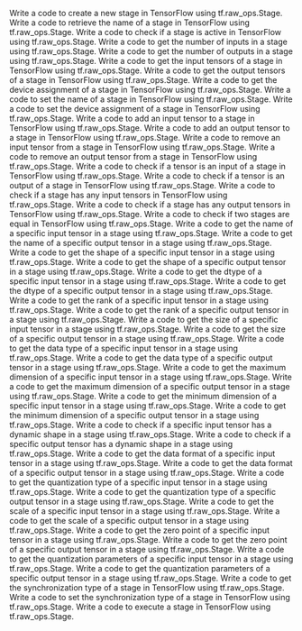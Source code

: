 Write a code to create a new stage in TensorFlow using tf.raw_ops.Stage.
Write a code to retrieve the name of a stage in TensorFlow using tf.raw_ops.Stage.
Write a code to check if a stage is active in TensorFlow using tf.raw_ops.Stage.
Write a code to get the number of inputs in a stage using tf.raw_ops.Stage.
Write a code to get the number of outputs in a stage using tf.raw_ops.Stage.
Write a code to get the input tensors of a stage in TensorFlow using tf.raw_ops.Stage.
Write a code to get the output tensors of a stage in TensorFlow using tf.raw_ops.Stage.
Write a code to get the device assignment of a stage in TensorFlow using tf.raw_ops.Stage.
Write a code to set the name of a stage in TensorFlow using tf.raw_ops.Stage.
Write a code to set the device assignment of a stage in TensorFlow using tf.raw_ops.Stage.
Write a code to add an input tensor to a stage in TensorFlow using tf.raw_ops.Stage.
Write a code to add an output tensor to a stage in TensorFlow using tf.raw_ops.Stage.
Write a code to remove an input tensor from a stage in TensorFlow using tf.raw_ops.Stage.
Write a code to remove an output tensor from a stage in TensorFlow using tf.raw_ops.Stage.
Write a code to check if a tensor is an input of a stage in TensorFlow using tf.raw_ops.Stage.
Write a code to check if a tensor is an output of a stage in TensorFlow using tf.raw_ops.Stage.
Write a code to check if a stage has any input tensors in TensorFlow using tf.raw_ops.Stage.
Write a code to check if a stage has any output tensors in TensorFlow using tf.raw_ops.Stage.
Write a code to check if two stages are equal in TensorFlow using tf.raw_ops.Stage.
Write a code to get the name of a specific input tensor in a stage using tf.raw_ops.Stage.
Write a code to get the name of a specific output tensor in a stage using tf.raw_ops.Stage.
Write a code to get the shape of a specific input tensor in a stage using tf.raw_ops.Stage.
Write a code to get the shape of a specific output tensor in a stage using tf.raw_ops.Stage.
Write a code to get the dtype of a specific input tensor in a stage using tf.raw_ops.Stage.
Write a code to get the dtype of a specific output tensor in a stage using tf.raw_ops.Stage.
Write a code to get the rank of a specific input tensor in a stage using tf.raw_ops.Stage.
Write a code to get the rank of a specific output tensor in a stage using tf.raw_ops.Stage.
Write a code to get the size of a specific input tensor in a stage using tf.raw_ops.Stage.
Write a code to get the size of a specific output tensor in a stage using tf.raw_ops.Stage.
Write a code to get the data type of a specific input tensor in a stage using tf.raw_ops.Stage.
Write a code to get the data type of a specific output tensor in a stage using tf.raw_ops.Stage.
Write a code to get the maximum dimension of a specific input tensor in a stage using tf.raw_ops.Stage.
Write a code to get the maximum dimension of a specific output tensor in a stage using tf.raw_ops.Stage.
Write a code to get the minimum dimension of a specific input tensor in a stage using tf.raw_ops.Stage.
Write a code to get the minimum dimension of a specific output tensor in a stage using tf.raw_ops.Stage.
Write a code to check if a specific input tensor has a dynamic shape in a stage using tf.raw_ops.Stage.
Write a code to check if a specific output tensor has a dynamic shape in a stage using tf.raw_ops.Stage.
Write a code to get the data format of a specific input tensor in a stage using tf.raw_ops.Stage.
Write a code to get the data format of a specific output tensor in a stage using tf.raw_ops.Stage.
Write a code to get the quantization type of a specific input tensor in a stage using tf.raw_ops.Stage.
Write a code to get the quantization type of a specific output tensor in a stage using tf.raw_ops.Stage.
Write a code to get the scale of a specific input tensor in a stage using tf.raw_ops.Stage.
Write a code to get the scale of a specific output tensor in a stage using tf.raw_ops.Stage.
Write a code to get the zero point of a specific input tensor in a stage using tf.raw_ops.Stage.
Write a code to get the zero point of a specific output tensor in a stage using tf.raw_ops.Stage.
Write a code to get the quantization parameters of a specific input tensor in a stage using tf.raw_ops.Stage.
Write a code to get the quantization parameters of a specific output tensor in a stage using tf.raw_ops.Stage.
Write a code to get the synchronization type of a stage in TensorFlow using tf.raw_ops.Stage.
Write a code to set the synchronization type of a stage in TensorFlow using tf.raw_ops.Stage.
Write a code to execute a stage in TensorFlow using tf.raw_ops.Stage.